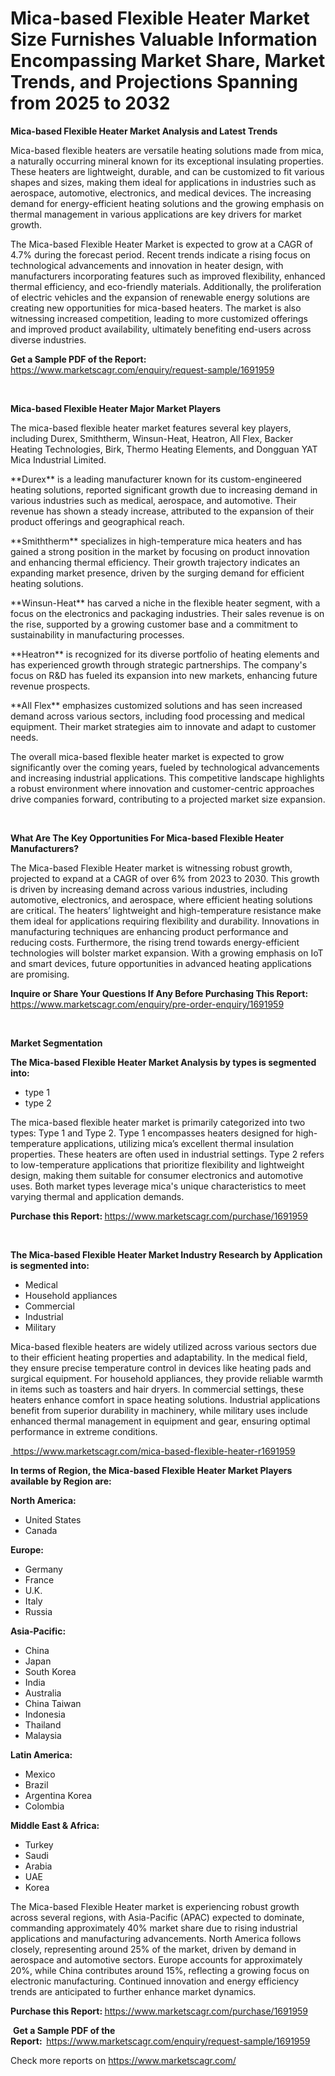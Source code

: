 <p><h1>Mica-based Flexible Heater Market Size Furnishes Valuable Information Encompassing Market Share, Market Trends, and Projections Spanning from 2025 to 2032</h1></p><p><strong>Mica-based Flexible Heater Market Analysis and Latest Trends</strong></p>
<p><p>Mica-based flexible heaters are versatile heating solutions made from mica, a naturally occurring mineral known for its exceptional insulating properties. These heaters are lightweight, durable, and can be customized to fit various shapes and sizes, making them ideal for applications in industries such as aerospace, automotive, electronics, and medical devices. The increasing demand for energy-efficient heating solutions and the growing emphasis on thermal management in various applications are key drivers for market growth.</p><p>The Mica-based Flexible Heater Market is expected to grow at a CAGR of 4.7% during the forecast period. Recent trends indicate a rising focus on technological advancements and innovation in heater design, with manufacturers incorporating features such as improved flexibility, enhanced thermal efficiency, and eco-friendly materials. Additionally, the proliferation of electric vehicles and the expansion of renewable energy solutions are creating new opportunities for mica-based heaters. The market is also witnessing increased competition, leading to more customized offerings and improved product availability, ultimately benefiting end-users across diverse industries.</p></p>
<p><strong>Get a Sample PDF of the Report:&nbsp;</strong> <a href="https://www.marketscagr.com/enquiry/request-sample/1691959?utm_campaign=1952&utm_medium=2&utm_source=Github&utm_content=ia&utm_term=07012025&utm_id=mica-based-flexible-heater">https://www.marketscagr.com/enquiry/request-sample/1691959</a></p>
<p>&nbsp;</p>
<p><strong>Mica-based Flexible Heater Major Market Players</strong></p>
<p><p>The mica-based flexible heater market features several key players, including Durex, Smiththerm, Winsun-Heat, Heatron, All Flex, Backer Heating Technologies, Birk, Thermo Heating Elements, and Dongguan YAT Mica Industrial Limited. </p><p>**Durex** is a leading manufacturer known for its custom-engineered heating solutions, reported significant growth due to increasing demand in various industries such as medical, aerospace, and automotive. Their revenue has shown a steady increase, attributed to the expansion of their product offerings and geographical reach.</p><p>**Smiththerm** specializes in high-temperature mica heaters and has gained a strong position in the market by focusing on product innovation and enhancing thermal efficiency. Their growth trajectory indicates an expanding market presence, driven by the surging demand for efficient heating solutions.</p><p>**Winsun-Heat** has carved a niche in the flexible heater segment, with a focus on the electronics and packaging industries. Their sales revenue is on the rise, supported by a growing customer base and a commitment to sustainability in manufacturing processes.</p><p>**Heatron** is recognized for its diverse portfolio of heating elements and has experienced growth through strategic partnerships. The company's focus on R&D has fueled its expansion into new markets, enhancing future revenue prospects.</p><p>**All Flex** emphasizes customized solutions and has seen increased demand across various sectors, including food processing and medical equipment. Their market strategies aim to innovate and adapt to customer needs.</p><p>The overall mica-based flexible heater market is expected to grow significantly over the coming years, fueled by technological advancements and increasing industrial applications. This competitive landscape highlights a robust environment where innovation and customer-centric approaches drive companies forward, contributing to a projected market size expansion.</p></p>
<p>&nbsp;</p>
<p><strong>What Are The Key Opportunities For Mica-based Flexible Heater Manufacturers?</strong></p>
<p><p>The Mica-based Flexible Heater market is witnessing robust growth, projected to expand at a CAGR of over 6% from 2023 to 2030. This growth is driven by increasing demand across various industries, including automotive, electronics, and aerospace, where efficient heating solutions are critical. The heaters’ lightweight and high-temperature resistance make them ideal for applications requiring flexibility and durability. Innovations in manufacturing techniques are enhancing product performance and reducing costs. Furthermore, the rising trend towards energy-efficient technologies will bolster market expansion. With a growing emphasis on IoT and smart devices, future opportunities in advanced heating applications are promising.</p></p>
<p><strong>Inquire or Share Your Questions If Any Before Purchasing This Report:</strong> <a href="https://www.marketscagr.com/enquiry/pre-order-enquiry/1691959?utm_campaign=1952&utm_medium=2&utm_source=Github&utm_content=ia&utm_term=07012025&utm_id=mica-based-flexible-heater">https://www.marketscagr.com/enquiry/pre-order-enquiry/1691959</a></p>
<p>&nbsp;</p>
<p><strong>Market Segmentation</strong></p>
<p><strong>The Mica-based Flexible Heater Market Analysis by types is segmented into:</strong></p>
<p><ul><li>type 1</li><li>type 2</li></ul></p>
<p><p>The mica-based flexible heater market is primarily categorized into two types: Type 1 and Type 2. Type 1 encompasses heaters designed for high-temperature applications, utilizing mica’s excellent thermal insulation properties. These heaters are often used in industrial settings. Type 2 refers to low-temperature applications that prioritize flexibility and lightweight design, making them suitable for consumer electronics and automotive uses. Both market types leverage mica's unique characteristics to meet varying thermal and application demands.</p></p>
<p><strong>Purchase this Report:&nbsp;</strong><a href="https://www.marketscagr.com/purchase/1691959?utm_campaign=1952&utm_medium=2&utm_source=Github&utm_content=ia&utm_term=07012025&utm_id=mica-based-flexible-heater">https://www.marketscagr.com/purchase/1691959</a></p>
<p>&nbsp;</p>
<p><strong>The Mica-based Flexible Heater Market Industry Research by Application is segmented into:</strong></p>
<p><ul><li>Medical</li><li>Household appliances</li><li>Commercial</li><li>Industrial</li><li>Military</li></ul></p>
<p><p>Mica-based flexible heaters are widely utilized across various sectors due to their efficient heating properties and adaptability. In the medical field, they ensure precise temperature control in devices like heating pads and surgical equipment. For household appliances, they provide reliable warmth in items such as toasters and hair dryers. In commercial settings, these heaters enhance comfort in space heating solutions. Industrial applications benefit from superior durability in machinery, while military uses include enhanced thermal management in equipment and gear, ensuring optimal performance in extreme conditions.</p></p>
<p><a href="https://www.marketscagr.com/mica-based-flexible-heater-r1691959?utm_campaign=1952&utm_medium=2&utm_source=Github&utm_content=ia&utm_term=07012025&utm_id=mica-based-flexible-heater">&nbsp;https://www.marketscagr.com/mica-based-flexible-heater-r1691959</a></p>
<p><strong>In terms of Region, the Mica-based Flexible Heater Market Players available by Region are:</strong></p>
<p>
    <p> <strong> North America: </strong>
        <ul>
            <li>United States</li>
            <li>Canada</li>
        </ul>
        </p> 
    <p> <strong> Europe: </strong>
        <ul>
            <li>Germany</li>
            <li>France</li>
            <li>U.K.</li>
            <li>Italy</li>
            <li>Russia</li>
        </ul>
        </p> 
    <p> <strong> Asia-Pacific: </strong>
        <ul>
            <li>China</li>
            <li>Japan</li>
            <li>South Korea</li>
            <li>India</li>
            <li>Australia</li>
            <li>China Taiwan</li>
            <li>Indonesia</li>
            <li>Thailand</li>
            <li>Malaysia</li>
        </ul>
        </p> 
    <p> <strong> Latin America: </strong>
        <ul>
            <li>Mexico</li>
            <li>Brazil</li>
            <li>Argentina Korea</li>
            <li>Colombia</li>
        </ul>
        </p> 
    <p> <strong> Middle East & Africa: </strong>
        <ul>
            <li>Turkey</li>
            <li>Saudi</li>
            <li>Arabia</li>
            <li>UAE</li>
            <li>Korea</li>
        </ul>
    </p>
    </p>
<p><p>The Mica-based Flexible Heater market is experiencing robust growth across several regions, with Asia-Pacific (APAC) expected to dominate, commanding approximately 40% market share due to rising industrial applications and manufacturing advancements. North America follows closely, representing around 25% of the market, driven by demand in aerospace and automotive sectors. Europe accounts for approximately 20%, while China contributes around 15%, reflecting a growing focus on electronic manufacturing. Continued innovation and energy efficiency trends are anticipated to further enhance market dynamics.</p></p>
<p><strong>Purchase this Report: </strong><a href="https://www.marketscagr.com/purchase/1691959?utm_campaign=1952&utm_medium=2&utm_source=Github&utm_content=ia&utm_term=07012025&utm_id=mica-based-flexible-heater">https://www.marketscagr.com/purchase/1691959</a></p>
<p>&nbsp;<strong>Get a Sample PDF of the Report:&nbsp;&nbsp;</strong><a href="https://www.marketscagr.com/enquiry/request-sample/1691959?utm_campaign=1952&utm_medium=2&utm_source=Github&utm_content=ia&utm_term=07012025&utm_id=mica-based-flexible-heater">https://www.marketscagr.com/enquiry/request-sample/1691959</a></p>
<p><strong></strong></p>
<p>Check more reports on <a href="https://www.marketscagr.com/?utm_campaign=1952&utm_medium=2&utm_source=Github&utm_content=ia&utm_term=07012025&utm_id=mica-based-flexible-heater">https://www.marketscagr.com/</a></p>